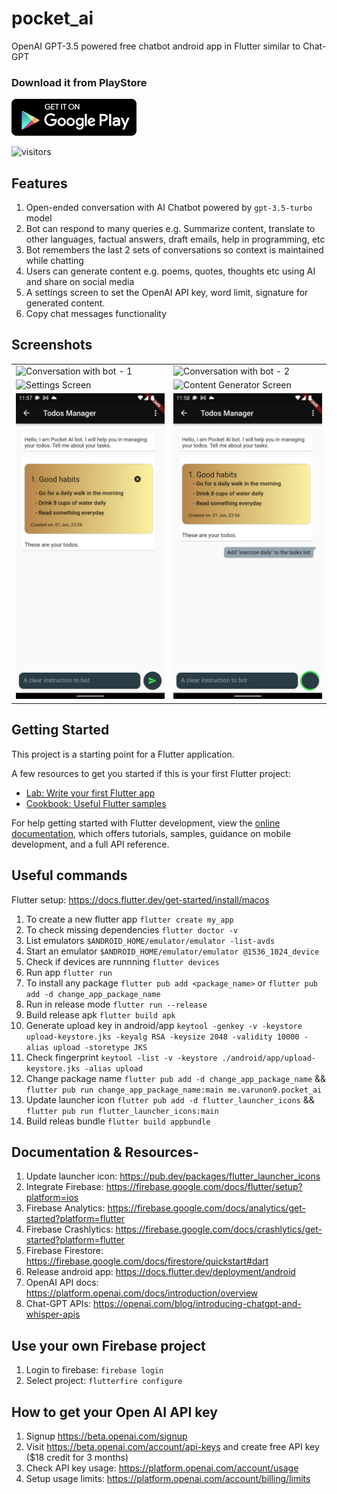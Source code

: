 # pocket_ai

OpenAI GPT-3.5 powered free chatbot android app in Flutter similar to Chat-GPT

### Download it from PlayStore
[![Android App](./screenshots/google-play.png)](https://play.google.com/store/apps/details?id=me.varunon9.pocket_ai&hl=en_IN&gl=US&utm_source=Github)

![visitors](https://visitor-badge.glitch.me/badge?page_id=varunon9.pocket_ai&left_color=green&right_color=red)

## Features

1. Open-ended conversation with AI Chatbot powered by `gpt-3.5-turbo` model
2. Bot can respond to many queries e.g. Summarize content, translate to other languages, factual answers, draft emails, help in programming, etc
3. Bot remembers the last 2 sets of conversations so context is maintained while chatting
4. Users can generate content e.g. poems, quotes, thoughts etc using AI and share on social media
5. A settings screen to set the OpenAI API key, word limit, signature for generated content.
6. Copy chat messages functionality

## Screenshots
|  |  |
| --- | --- |
|![Conversation with bot - 1](./screenshots/conversation-with-bot-1.png) | ![Conversation with bot - 2](./screenshots/conversation-with-bot-2.png)|
|![Settings Screen](./screenshots/pocket-ai-app-settings.png) | ![Content Generator Screen](./screenshots/pocket-ai-content-generator.png)|
|![Todos Manager Screen 1](./screenshots/todos-manager-1.png) | ![Todos Manager Screen 2](./screenshots/todos-manager-2.png)|

## Getting Started

This project is a starting point for a Flutter application.

A few resources to get you started if this is your first Flutter project:

- [Lab: Write your first Flutter app](https://docs.flutter.dev/get-started/codelab)
- [Cookbook: Useful Flutter samples](https://docs.flutter.dev/cookbook)

For help getting started with Flutter development, view the
[online documentation](https://docs.flutter.dev/), which offers tutorials,
samples, guidance on mobile development, and a full API reference.

## Useful commands

Flutter setup: https://docs.flutter.dev/get-started/install/macos

1. To create a new flutter app `flutter create my_app`
2. To check missing dependencies `flutter doctor -v`
3. List emulators `$ANDROID_HOME/emulator/emulator -list-avds`
4. Start an emulator `$ANDROID_HOME/emulator/emulator @1536_1024_device`
5. Check if devices are runnning `flutter devices`
6. Run app `flutter run`
7. To install any package `flutter pub add <package_name>` or `flutter pub add -d change_app_package_name`
8. Run in release mode `flutter run --release`
9. Build release apk `flutter build apk`
10. Generate upload key in android/app `keytool -genkey -v -keystore upload-keystore.jks -keyalg RSA -keysize 2048 -validity 10000 -alias upload -storetype JKS`
11. Check fingerprint `keytool -list -v -keystore ./android/app/upload-keystore.jks -alias upload`
12. Change package name `flutter pub add -d change_app_package_name` && `flutter pub run change_app_package_name:main me.varunon9.pocket_ai`
13. Update launcher icon `flutter pub add -d flutter_launcher_icons` && `flutter pub run flutter_launcher_icons:main`
14. Build releas bundle `flutter build appbundle`

## Documentation & Resources-

1. Update launcher icon: https://pub.dev/packages/flutter_launcher_icons
2. Integrate Firebase: https://firebase.google.com/docs/flutter/setup?platform=ios
3. Firebase Analytics: https://firebase.google.com/docs/analytics/get-started?platform=flutter
4. Firebase Crashlytics: https://firebase.google.com/docs/crashlytics/get-started?platform=flutter
5. Firebase Firestore: https://firebase.google.com/docs/firestore/quickstart#dart
6. Release android app: https://docs.flutter.dev/deployment/android
7. OpenAI API docs: https://platform.openai.com/docs/introduction/overview
8. Chat-GPT APIs: https://openai.com/blog/introducing-chatgpt-and-whisper-apis

## Use your own Firebase project

1. Login to firebase: `firebase login`
2. Select project: `flutterfire configure`

## How to get your Open AI API key

1. Signup https://beta.openai.com/signup
2. Visit https://beta.openai.com/account/api-keys and create free API key ($18 credit for 3 months)
3. Check API key usage: https://platform.openai.com/account/usage
4. Setup usage limits: https://platform.openai.com/account/billing/limits